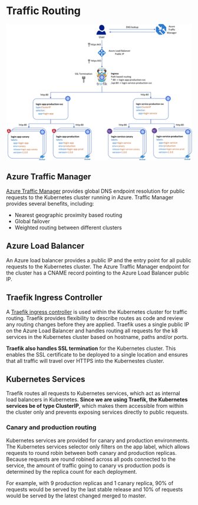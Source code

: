 # Traffic Routing

![Traffic Routing](TrafficRouting.png)

## Azure Traffic Manager

[Azure Traffic Manager](https://azure.microsoft.com/en-us/services/traffic-manager/) provides global DNS endpoint resolution for public requests to the Kubernetes cluster running in Azure. Traffic Manager provides several benefits, including:

- Nearest geographic proximity based routing
- Global failover
- Weighted routing between different clusters

## Azure Load Balancer

An Azure load balancer provides a public IP and the entry point for all public requests to the Kubernetes cluster. The Azure Traffic Manager endpoint for the cluster has a CNAME record pointing to the Azure Load Balancer public IP.

## Traefik Ingress Controller

A [Traefik ingress controller](https://github.com/kubernetes/charts/tree/master/stable/traefik) is used within the Kubernetes cluster for traffic routing. Traefik provides flexibility to describe routes as code and review any routing changes before they are applied. Traefik uses a single public IP on the Azure Load Balancer and handles routing all requests for the k8 services in the Kubernetes cluster based on hostname, paths and/or ports.

**Traefik also handles SSL termination** for the Kubernetes cluster. This enables the SSL certificate to be deployed to a single location and ensures that all traffic will travel over HTTPS into the Kubernestes cluster.

## Kubernetes Services

Traefik routes all requests to Kubernetes services, which act as internal load balancers in Kubernetes. **Since we are using Traefik, the Kubernetes services be of type ClusterIP**, which makes them accessible from within the cluster only and prevents exposing services directly to public requests.

### Canary and production routing

Kubernetes services are provided for canary and production environments. The Kubernetes services selector only filters on the app label, which allows requests to round robin between both canary and production replicas. Because requests are round robined across all pods connected to the service, the amount of traffic going to canary vs production pods is determined by the replica count for each deployment.

For example, with 9 production replicas and 1 canary replica, 90% of requests would be served by the last stable release and 10% of requests would be served by the latest changed merged to master.